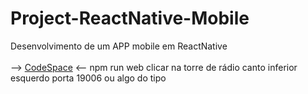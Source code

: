 # Project-ReactNative-Mobile
Desenvolvimento de um APP mobile em ReactNative
<br>
<br>
--> [CodeSpace](https://github.com/codespaces/glowing-barnacle-g69vwx6x99g2vxvp) <--
npm run web
clicar na torre de rádio canto inferior esquerdo
porta 19006 ou algo do tipo